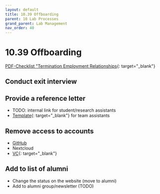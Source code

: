 ```yaml
---
layout: default
title: 10.39 Offboarding
parent: 10 Lab Processes
grand_parent: Lab Management
nav_order: 40
---
```


# 10.39 Offboarding

[PDF-Checklist "Termination Employment Relationships](https://www.uni-bamberg.de/fileadmin/gesund/Dateien/Checkliste_Beendigung.pdf){: target="_blank"}

## Conduct exit interview

## Provide a reference letter

- TODO: internal link for student/research assistants
- [Template](https://github.com/digital-work-lab/handbook/raw/main/assets/docs/Entwurf%20Vorlage%20Arbeitszeugnis%20bei%20Ausscheiden_Neu.docx){: target="_blank"} for team assistants

## Remove access to accounts

- [GitHub](18.12.repositories.html)
- Nextcloud
- [VC](https://vc.uni-bamberg.de/course/index.php?categoryid=4557){: target="_blank"}

## Add to list of alumni

- Change the status on the website (move to alumni)
- Add to alumni group/newsletter (TODO)
